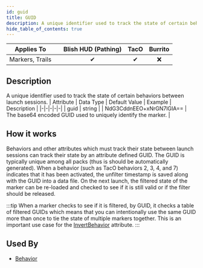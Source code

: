 ```yaml
---
id: guid
title: GUID
description: A unique identifier used to track the state of certain behaviors between launch sessions.
hide_table_of_contents: true
---
```

| Applies To | | Blish HUD (Pathing) | TacO | Burrito |
|-|-|-|-|-|
| <center>Markers, Trails</center> | | <center>✔</center> | <center>✔</center> | <center>❌</center> |


## Description
A unique identifier used to track the state of certain behaviors between launch sessions.
| Attribute | Data Type | Default Value | Example | Description |
|-|-|-|-|-|
| guid | string |  | NdG3CddnEEO+xNrGN7lGIA== | The base64 encoded GUID used to uniquely identify the marker. | 
## How it works

Behaviors and other attributes which must track their state between launch sessions can track their state by an attribute defined GUID.  The GUID is typically unique among all packs (thus is should be automatically generated).  When a behavior (such as TacO behaviors 2, 3, 4, and 7) indicates that it has been activated, the unfilter timestamp is saved along with the GUID into a data file.  On the next launch, the filtered state of the marker can be re-loaded and checked to see if it is still valid or if the filter should be released.

:::tip 
When a marker checks to see if it is filtered, by GUID, it checks a table of filtered GUIDs which means that you can intentionally use the same GUID more than once to tie the state of multiple markers together.  This is an important use case for the [InvertBehavior](invertbehavior) attribute.
:::

## Used By
- [Behavior](/docs/marker-dev/attributes/behavior)

